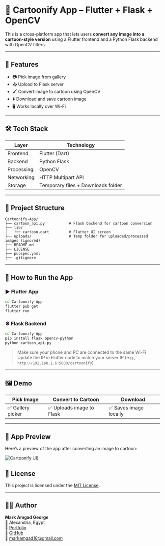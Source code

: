 # 🎨 Cartoonify App – Flutter + Flask + OpenCV

This is a cross-platform app that lets users **convert any image into a cartoon-style version** using a Flutter frontend and a Python Flask backend with OpenCV filters.

---

## 🚀 Features

- 📷 Pick image from gallery
- 📤 Upload to Flask server
- 🖌️ Convert image to cartoon using OpenCV
- ⬇️ Download and save cartoon image
- 🖥️ Works locally over Wi-Fi

---

## 🛠️ Tech Stack

| Layer     | Technology              |
|-----------|--------------------------|
| Frontend  | Flutter (Dart)           |
| Backend   | Python Flask             |
| Processing| OpenCV                  |
| Networking| HTTP Multipart API       |
| Storage   | Temporary files + Downloads folder |

---

## 📂 Project Structure

```
Cartoonify-App/
├── cartoon_api.py           # Flask backend for cartoon conversion
├── lib/
│   └── cartoon.dart         # Flutter UI screen
├── uploads/                 # Temp folder for uploaded/processed images (ignored)
├── README.md
├── LICENSE
├── pubspec.yaml
├── .gitignore
```

---

## 📲 How to Run the App

### ▶️ Flutter App

```bash
cd Cartoonify-App
flutter pub get
flutter run
```

### ⚙️ Flask Backend

```bash
cd Cartoonify-App
pip install flask opencv-python
python cartoon_api.py
```

> Make sure your phone and PC are connected to the same Wi-Fi  
> Update the IP in Flutter code to match your server IP (e.g., `http://192.168.1.6:5000/cartoonify`)

---

## 🖼️ Demo

| Pick Image | Convert to Cartoon | Download |
|------------|--------------------|----------|
| ✅ Gallery picker | ✅ Uploads image to Flask | ✅ Saves image locally |

---

## 📸 App Preview

Here’s a preview of the app after converting an image to cartoon:

![Cartoonify UI](https://github.com/markamgad1234/cartoonify-flutter-flask/blob/main/Screenshot_1753463252.png))


## 🔐 License

This project is licensed under the [MIT License](./LICENSE).

---

## 👨‍💻 Author

**Mark Amgad George**  
📍 Alexandria, Egypt  
💼 [Portfolio](https://mark-a-portfolio.netlify.app/)  
🐙 [GitHub](https://github.com/markamgad1234)  
📧 markamgad18@gmail.com
